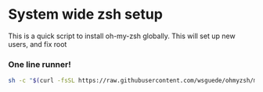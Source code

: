 # System wide zsh setup

This is a quick script to install oh-my-zsh globally.
This will set up new users, and fix root



### One line runner!
```sh
sh -c "$(curl -fsSL https://raw.githubusercontent.com/wsguede/ohmyzsh/master/tools/install.sh)"
```